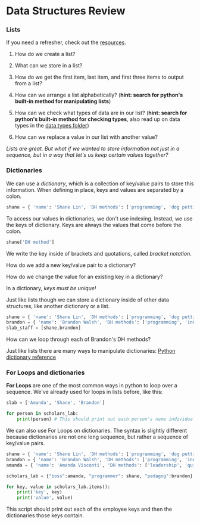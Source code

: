 # Data Structures Review

### Lists
If you need a refresher, check out the [resources](data_structures_resources.md).

1. How do we create a list?

1. What can we store in a list?

1. How do we get the first item, last item, and first three items to output from a list?

1. How can we arrange a list alphabetically? (**hint: search for python's built-in method for manipulating lists**)

1. How can we check what types of data are in our list? (**hint: search for python's built-in method for checking types**, also read up on data types in the [data types folder](../data_types/))

1. How can we replace a value in our list with another value?

*Lists are great. But what if we wanted to store information not just in a sequence, but in a way that let's us keep certain values together?*

### Dictionaries
We can use a *dictionary*, which is a collection of key/value pairs to store this information. When defining in place, keys and values are separated by a colon.

```python
shane = { 'name': 'Shane Lin', 'DH methods': ['programming', 'dog petting']}
```
To access our values in dictionaries, we don't use indexing. Instead, we use the keys of dictionary. Keys are always the values that come before the colon.
```python
shane['DH method']
```

We write the key inside of brackets and quotations, called *bracket notation*. 

How do we add a new key/value pair to a dictionary?

How do we change the value for an existing key in a dictionary?

In a dictionary, *keys must be unique!*

Just like lists though we can store a dictionary inside of other data structures, like another dictionary or a list.

```python
shane = { 'name': 'Shane Lin', 'DH methods': ['programming', 'dog petting']}
brandon = { 'name': 'Brandon Walsh', 'DH methods': ['programming', 'innovative pedagogy', 'neoliberalism']}
slab_staff = [shane,brandon]
```

How can we loop through each of Brandon's DH methods?

Just like lists there are many ways to manipulate dictionaries: [Python dictionary reference](https://www.w3schools.com/python/python_ref_dictionary.asp)


### For Loops and dictionaries

**For Loops** are one of the most common ways in python to loop over a sequence. We've already used for loops in lists before, like this:
```python
slab = ['Amanda', 'Shane', 'Brandon']

for person in scholars_lab:
    print(person) # This should print out each person's name individually
```

We can also use For Loops on dictionaries. The syntax is slightly different because dictionaries are not one long sequence, but rather a sequence of key/value pairs.
```python
shane = { 'name': 'Shane Lin', 'DH methods': ['programming', 'dog petting']}
brandon = { 'name': 'Brandon Walsh', 'DH methods': ['programming', 'innovative pedagogy', 'neoliberalism']}
amanda = { 'name': 'Amanda Visconti', 'DH methods': ['leadership', 'quiet nobility', 'toilet humor']}

scholars_lab = {"boss":amanda, "programmer": shane, "pedagog":brandon}

for key, value in scholars_lab.items():
    print('key', key)
    print('value', value)
```

This script should print out each of the employee keys and then the dictionaries those keys contain.